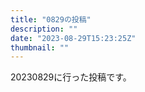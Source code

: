 ```yaml
---
title: "0829の投稿"
description: ""
date: "2023-08-29T15:23:25Z"
thumbnail: ""
---
```

20230829に行った投稿です。
<!--more-->
